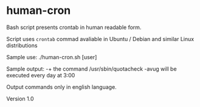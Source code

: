 human-cron
==========

Bash script presents crontab in human readable form.

Script uses `crontab` commad avaliable in Ubuntu / Debian and similar Linux distributions 

Sample use:
./human-cron.sh [user]

Sample output:
-+ the command /usr/sbin/quotacheck -avug will be executed every day at 3:00

Output commands only in english language.

Version 1.0
